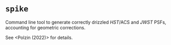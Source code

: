 # `spike`
Command line tool to generate correctly drizzled _HST_/ACS and _JWST_ PSFs, accounting for geometric corrections.

See <Polzin (2022)> for details.
